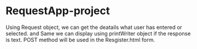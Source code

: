 # RequestApp-project
Using Request object, we can get the deatails what user has entered or selected. and Same we can display using printWriter object if the response is text.
POST method will be used in the Resgister.html form. 

